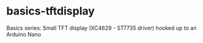 # basics-tftdisplay
Basics series: Small TFT display (XC4629 - ST7735 driver) hooked up to an Arduino Nano

